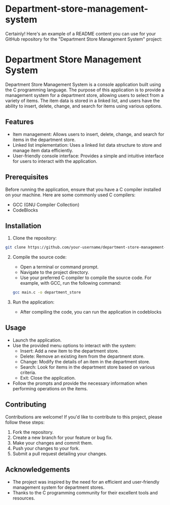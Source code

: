 # Department-store-management-system
Certainly! Here's an example of a README content you can use for your GitHub repository for the "Department Store Management System" project:

# Department Store Management System

Department Store Management System is a console application built using the C programming language. The purpose of this application is to provide a management system for a department store, allowing users to select from a variety of items. The item data is stored in a linked list, and users have the ability to insert, delete, change, and search for items using various options.

## Features

- Item management: Allows users to insert, delete, change, and search for items in the department store.
- Linked list implementation: Uses a linked list data structure to store and manage item data efficiently.
- User-friendly console interface: Provides a simple and intuitive interface for users to interact with the application.

## Prerequisites

Before running the application, ensure that you have a C compiler installed on your machine. Here are some commonly used C compilers:

- GCC (GNU Compiler Collection)
- CodeBlocks

## Installation

1. Clone the repository:

```bash
git clone https://github.com/your-username/department-store-management-system.git
```

2. Compile the source code:

   - Open a terminal or command prompt.
   - Navigate to the project directory.
   - Use your preferred C compiler to compile the source code. For example, with GCC, run the following command:

   ```bash
   gcc main.c -o department_store
   ```

3. Run the application:

   - After compiling the code, you can run the application in codeblocks

## Usage

- Launch the application.
- Use the provided menu options to interact with the system:
  - Insert: Add a new item to the department store.
  - Delete: Remove an existing item from the department store.
  - Change: Modify the details of an item in the department store.
  - Search: Look for items in the department store based on various criteria.
  - Exit: Close the application.
- Follow the prompts and provide the necessary information when performing operations on the items.

## Contributing

Contributions are welcome! If you'd like to contribute to this project, please follow these steps:

1. Fork the repository.
2. Create a new branch for your feature or bug fix.
3. Make your changes and commit them.
4. Push your changes to your fork.
5. Submit a pull request detailing your changes.

## Acknowledgements

- The project was inspired by the need for an efficient and user-friendly management system for department stores.
- Thanks to the C programming community for their excellent tools and resources.

